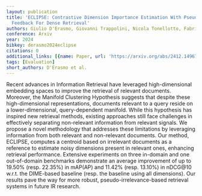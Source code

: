 ```yaml
---
layout: publication
title: 'ECLIPSE: Contrastive Dimension Importance Estimation With Pseudo-irrelevance
  Feedback For Dense Retrieval'
authors: Giulio D'Erasmo, Giovanni Trappolini, Nicola Tonellotto, Fabrizio Silvestri
conference: Arxiv
year: 2024
bibkey: derasmo2024eclipse
citations: 0
additional_links: [{name: Paper, url: 'https://arxiv.org/abs/2412.14967'}]
tags: [Evaluation]
short_authors: D'Erasmo et al.
---
```

Recent advances in Information Retrieval have leveraged high-dimensional
embedding spaces to improve the retrieval of relevant documents. Moreover, the
Manifold Clustering Hypothesis suggests that despite these high-dimensional
representations, documents relevant to a query reside on a lower-dimensional,
query-dependent manifold. While this hypothesis has inspired new retrieval
methods, existing approaches still face challenges in effectively separating
non-relevant information from relevant signals. We propose a novel methodology
that addresses these limitations by leveraging information from both relevant
and non-relevant documents. Our method, ECLIPSE, computes a centroid based on
irrelevant documents as a reference to estimate noisy dimensions present in
relevant ones, enhancing retrieval performance. Extensive experiments on three
in-domain and one out-of-domain benchmarks demonstrate an average improvement
of up to 19.50% (resp. 22.35%) in mAP(AP) and 11.42% (resp. 13.10%) in nDCG@10
w.r.t. the DIME-based baseline (resp. the baseline using all dimensions). Our
results pave the way for more robust, pseudo-irrelevance-based retrieval
systems in future IR research.